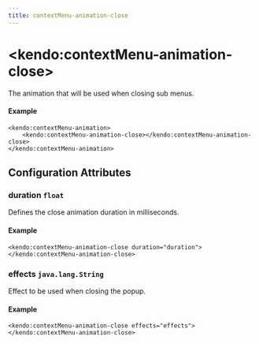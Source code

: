 ```yaml
---
title: contextMenu-animation-close
---
```


# \<kendo:contextMenu-animation-close\>

The animation that will be used when closing sub menus.

#### Example
    <kendo:contextMenu-animation>
        <kendo:contextMenu-animation-close></kendo:contextMenu-animation-close>
    </kendo:contextMenu-animation>

## Configuration Attributes

### duration `float`

Defines the close animation duration in milliseconds.

#### Example
    <kendo:contextMenu-animation-close duration="duration">
    </kendo:contextMenu-animation-close>

### effects `java.lang.String`

Effect to be used when closing the popup.

#### Example
    <kendo:contextMenu-animation-close effects="effects">
    </kendo:contextMenu-animation-close>

